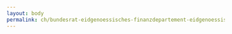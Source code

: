 ```yaml
---
layout: body
permalink: ch/bundesrat-eidgenoessisches-finanzdepartement-eidgenoessisches-personalamt-direktion-personaldatenmanagement-und-ressourcen-epa-dienstleistungszentrum-personal-efd/
---
```


